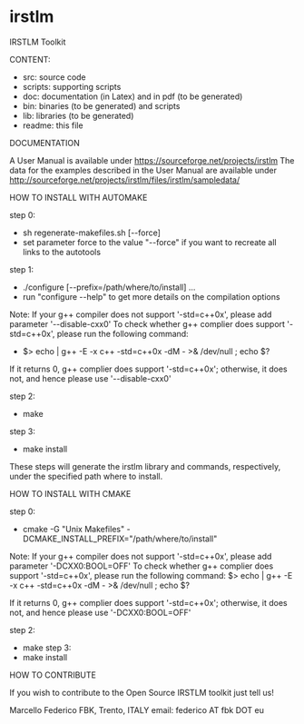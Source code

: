 # irstlm
IRSTLM Toolkit 

CONTENT:

- src: source code
- scripts: supporting scripts
- doc: documentation (in Latex) and in pdf (to be generated)
- bin: binaries (to be generated) and scripts
- lib: libraries (to be generated)
- readme: this file

DOCUMENTATION

A User Manual is available under https://sourceforge.net/projects/irstlm
The data for the examples described in the User Manual are available under http://sourceforge.net/projects/irstlm/files/irstlm/sampledata/

HOW TO INSTALL WITH AUTOMAKE

step 0: 
- sh regenerate-makefiles.sh [--force]
- set parameter force to the value "--force" if you want to recreate all links to the autotools

step 1: 
- ./configure [--prefix=/path/where/to/install] ...
- run "configure --help" to get more details on the compilation options

Note: If your g++ compiler does not support '-std=c++0x', please add parameter '--disable-cxx0'
To check whether g++ complier does support '-std=c++0x', please run the following command:
- $> echo | g++ -E -x c++ -std=c++0x -dM - >& /dev/null ; echo $?

If it returns 0, g++ complier does support '-std=c++0x'; otherwise, it does not, and hence please use '--disable-cxx0'

step 2: 
- make

step 3: 
- make install

These steps will generate the irstlm library and commands, respectively,
under the specified path where to install.

HOW TO INSTALL WITH CMAKE

step 0: 
- cmake -G "Unix Makefiles" -DCMAKE_INSTALL_PREFIX="/path/where/to/install"

Note: If your g++ compiler does not support '-std=c++0x', please add parameter '-DCXX0:BOOL=OFF'
To check whether g++ complier does support '-std=c++0x', please run the following command:
$> echo | g++ -E -x c++ -std=c++0x -dM - >& /dev/null ; echo $?

If it returns 0, g++ complier does support '-std=c++0x'; otherwise, it does not, and hence please use '-DCXX0:BOOL=OFF'

step 2: 
- make
step 3: 
- make install

HOW TO CONTRIBUTE

If you wish to contribute to the Open Source IRSTLM toolkit just tell us! 

Marcello Federico
FBK, Trento, ITALY
email: federico AT fbk DOT eu

